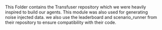 This Folder contains the Transfuser repository which we were heavily inspired to build our agents.
This module was also used for generating noise injected data. we also use the leaderboard and scenario_runner from their repository to ensure compatibility with their code.